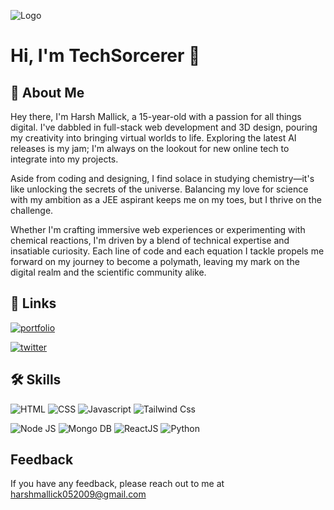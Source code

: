 ﻿![Logo](https://i.ibb.co/4Sjk21r/Profile.jpg)

# Hi, I'm TechSorcerer 👋

## 🚀 About Me

Hey there, I'm Harsh Mallick, a 15-year-old with a passion for all things digital. I've dabbled in full-stack web development and 3D design, pouring my creativity into bringing virtual worlds to life. Exploring the latest AI releases is my jam; I'm always on the lookout for new online tech to integrate into my projects.

Aside from coding and designing, I find solace in studying chemistry—it's like unlocking the secrets of the universe. Balancing my love for science with my ambition as a JEE aspirant keeps me on my toes, but I thrive on the challenge.

Whether I'm crafting immersive web experiences or experimenting with chemical reactions, I'm driven by a blend of technical expertise and insatiable curiosity. Each line of code and each equation I tackle propels me forward on my journey to become a polymath, leaving my mark on the digital realm and the scientific community alike.

## 🔗 Links

[![portfolio](https://img.shields.io/badge/my_portfolio-000?style=for-the-badge&logo=ko-fi&logoColor=white)](https://final-harsh-blog.cyclic.app/)

[![twitter](https://img.shields.io/badge/discord-4f5f98?style=for-the-badge&logo=discord&logoColor=white)](https://discordapp.com/users/993506513534595213)

## 🛠 Skills

![HTML](https://img.shields.io/badge/HTML-000?style=for-the-badge&logo=html5&logoColor=red) ![CSS](https://img.shields.io/badge/CSS-000?style=for-the-badge&logo=css3&logoColor=blue) ![Javascript](https://img.shields.io/badge/Javascript-000?style=for-the-badge&logo=javascript&logoColor=yellow) ![Tailwind Css](https://img.shields.io/badge/Tailwind_css-000?style=for-the-badge&logo=tailwindcss&logoColor=#06B6D4) 

![Node JS](https://img.shields.io/badge/Node_JS-000?style=for-the-badge&logo=node.js&logoColor=##339933) ![Mongo DB](https://img.shields.io/badge/Mongo_DB-000?style=for-the-badge&logo=mongodb&logoColor=##339933) ![ReactJS](https://img.shields.io/badge/React_JS-000?style=for-the-badge&logo=react&logoColor=#61DAFB) ![Python](https://img.shields.io/badge/Python-000?style=for-the-badge&logo=python&logoColor=#3776AB)

## Feedback

If you have any feedback, please reach out to me at harshmallick052009@gmail.com
